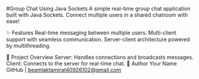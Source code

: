 #Group Chat Using Java Sockets
A simple real-time group chat application built with Java Sockets. Connect multiple users in a shared chatroom with ease!

✨ Features
Real-time messaging between multiple users.
Multi-client support with seamless communication.
Server-client architecture powered by multithreading.

📂 Project Overview
Server: Handles connections and broadcasts messages.
Client: Connects to the server for real-time chat.
👤 Author
Your Name
GitHub | beamlaktamirat40926102@gmail.com
